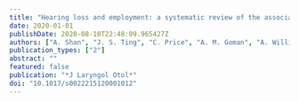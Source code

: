 ```yaml
---
title: "Hearing loss and employment: a systematic review of the association between hearing loss and employment among adults"
date: 2020-01-01
publishDate: 2020-08-10T22:48:09.965427Z
authors: ["A. Shan", "J. S. Ting", "C. Price", "A. M. Goman", "A. Willink", "N. S. Reed", "C. L. Nieman"]
publication_types: ["2"]
abstract: ""
featured: false
publication: "*J Laryngol Otol*"
doi: "10.1017/s0022215120001012"
---
```


